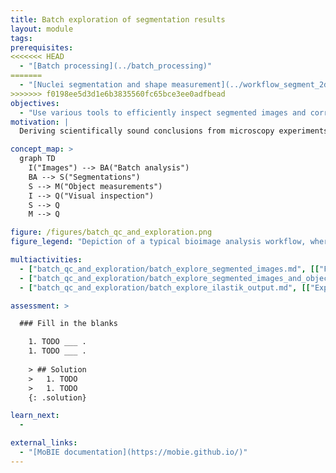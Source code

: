 ```yaml
---
title: Batch exploration of segmentation results
layout: module
tags:
prerequisites:
<<<<<<< HEAD
  - "[Batch processing](../batch_processing)"
=======
  - "[Nuclei segmentation and shape measurement](../workflow_segment_2d_nuclei_measure_shape)"
>>>>>>> f0198ee5d3d1e6b3835560fc65bce3ee0adfbead
objectives:
  - "Use various tools to efficiently inspect segmented images and corresponding object measurements."
motivation: |
  Deriving scientifically sound conclusions from microscopy experiments typically requires batch analysis of large image data sets. Once the analysis has been conducted it is critical to visually inspect the results to identify errors and to make scientific discoveries. To do so efficiently requires making oneself familiar with appropriate tools.

concept_map: >
  graph TD
    I("Images") --> BA("Batch analysis")
    BA --> S("Segmentations") 
    S --> M("Object measurements")
    I --> Q("Visual inspection")
    S --> Q
    M --> Q

figure: /figures/batch_qc_and_exploration.png
figure_legend: "Depiction of a typical bioimage analysis workflow, where batch analysis of many input images yields object segmentation images and measurements, which must be quality controlled and explored for scientific discovery."

multiactivities:
  - ["batch_qc_and_exploration/batch_explore_segmented_images.md", [["Fiji MoBIE", "batch_qc_and_exploration/batch_explore_segmented_images_fiji_mobie.md"], ["napari (TODO)", "batch_qc_and_exploration/batch_explore_segmented_images_napari.py"]]]
  - ["batch_qc_and_exploration/batch_explore_segmented_images_and_object_measurements.md", [["Explore Images & Labels & Tables - Fiji MoBIE", "batch_qc_and_exploration/batch_explore_segmented_images_and_object_measurements_fiji_mobie.md"], ["Explore Objects Table - Fiji MoBIE", "batch_qc_and_exploration/batch_explore_objects_table_fiji_mobie.md"]]]
  - ["batch_qc_and_exploration/batch_explore_ilastik_output.md", [["Explore ilastik tracking results - Fiji MoBIE", "batch_qc_and_exploration/batch_explore_ilastik_tracking_results_fiji_mobie.md"]]]

assessment: >

  ### Fill in the blanks

    1. TODO ___ .
    1. TODO ___ .
    
    > ## Solution
    >   1. TODO
    >   1. TODO
    {: .solution}

learn_next:
  - 

external_links:
  - "[MoBIE documentation](https://mobie.github.io/)"
---
```


